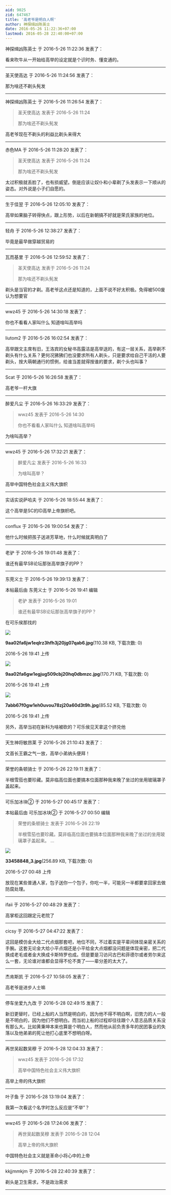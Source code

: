 ```yaml
---
aid: 9025
zid: 647467
title: '高老爷是明白人啊'
author: 神探缉凶陈英士
date: 2016-05-26 11:22:36+07:00
lastmod: 2016-05-28 22:40:00+07:00
---
```


神探缉凶陈英士 于 2016-5-26 11:22:36 发表了：

看来吹牛从一开始给高举的设定就是个识时务、懂变通的。

---------

圣天使高达 于 2016-5-26 11:24:56 发表了：

那为啥还不剃头髡发

---------

神探缉凶陈英士 于 2016-5-26 11:26:54 发表了：

> 圣天使高达 发表于 2016-5-26 11:24
> 
> 那为啥还不剃头髡发



高老爷现在不剃头的利益比剃头来得大

---------

赤色MA 于 2016-5-26 11:28:20 发表了：

> 圣天使高达 发表于 2016-5-26 11:24
> 
> 那为啥还不剃头髡发



太过积极就丢脸了，也有损威望。倒是应该让奴仆和小辈剃了头发表示一下顺从的姿态。对外说是小子们自愿的。

---------

生于佳翌 于 2016-5-26 12:05:10 发表了：

高举如果脑子转得快点，跟上形势，以后在新朝搞不好就是荣氏家族的地位。

---------

轻舟 于 2016-5-26 12:38:27 发表了：

毕竟是最早做穿越贸易的

---------

瓦而基里 于 2016-5-26 12:59:52 发表了：

> 圣天使高达 发表于 2016-5-26 11:24
> 
> 那为啥还不剃头髡发



剃头是当官的才剃。高老爷这点还是知道的，上面不说不好太积极。免得被500废认为想要官

---------

wwz45 于 2016-5-26 14:30:18 发表了：

你也不看看人家叫什么 知道啥叫高举吗

---------

liutom2 于 2016-5-26 16:02:54 发表了：

高举跟文主席有旧，王洛宾的女秘书高露洁是高举送的，有这一层关系，高举剃不剃头有什么关系？更何况狒狒们也没要求所有人剃头，只是要求给自己干活的人要剃头，按大萌朝通行的惯例，给谁当差就得按谁的要求，剃个头也叫事？

---------

Scat 于 2016-5-26 16:26:58 发表了：

高老爷一杆大旗

---------

醉爱凡尘 于 2016-5-26 16:33:29 发表了：

> wwz45 发表于 2016-5-26 14:30
> 
> 你也不看看人家叫什么 知道啥叫高举吗



为啥叫高举？

---------

wwz45 于 2016-5-26 17:32:21 发表了：

> 醉爱凡尘 发表于 2016-5-26 16:33
> 
> 为啥叫高举？



高举中国特色社会主义伟大旗帜

---------

实话实说萨哈夫 于 2016-5-26 18:55:44 发表了：

这个高举是SC的ID高举上帝旗帜吧。

---------

conflux 于 2016-5-26 19:00:54 发表了：

他什么时候把孩子送进芳草地，什么时候就真明白了

---------

老驴 于 2016-5-26 19:01:48 发表了：

谁还有最早SB论坛那张高举旗子的PP？

---------

东莞义士 于 2016-5-26 19:39:13 发表了：

本帖最后由 东莞义士 于 2016-5-26 19:41 编辑 


> 
> 老驴 发表于 2016-5-26 19:01
> 
> 谁还有最早SB论坛那张高举旗子的PP？



在可乐侯那找的

![](https://cdn.jsdelivr.net/gh/lzjluzijie/beichao@main/static/img/194101uuiztk1afo7v7gty.jpg)



**9aa02fa6jw1eqlrz3hfh3j20jg07qab6.jpg**(110.38 KB, 下载次数: 0)



2016-5-26 19:41 上传



![](https://cdn.jsdelivr.net/gh/lzjluzijie/beichao@main/static/img/194106hzz1e03b1zrr3r88.jpg)



**9aa02fa6gw1egjug509cbj20hq0dbmzc.jpg**(170.71 KB, 下载次数: 0)



2016-5-26 19:41 上传



![](https://cdn.jsdelivr.net/gh/lzjluzijie/beichao@main/static/img/194110a66e86343y35j5im.jpg)



**7abb67f0gw1eh0uvou78zj20a60d3t9h.jpg**(85.52 KB, 下载次数: 0)



2016-5-26 19:41 上传



另外，高举当初在新科为啥被砍的？可乐侯见天拿这个挤兑他

---------

天生神将敏昂莱 于 2016-5-26 21:10:43 发表了：

文首长王霸之气一放，高举小弟纳头便拜！

---------

荣誉的条顿骑士 于 2016-5-26 22:19:11 发表了：

半根雪茄也要珍藏。莫非临高位面也要搞本位面那种我来晚了坐过的坐用玻璃罩子盖起来。

---------

可乐加冰块② 于 2016-5-27 00:45:17 发表了：

本帖最后由 可乐加冰块② 于 2016-5-27 00:50 编辑 


> 
> 荣誉的条顿骑士 发表于 2016-5-26 22:19
> 
> 半根雪茄也要珍藏。莫非临高位面也要搞本位面那种我来晚了坐过的坐用玻璃罩子盖起来。 ...



![](https://cdn.jsdelivr.net/gh/lzjluzijie/beichao@main/static/img/004816wefkk4du3kkfyi4q.jpg)



**33458848\_3.jpg**(256.89 KB, 下载次数: 0)



2016-5-27 00:48 上传



放现在某些普通人家，包子送你一个包子，你吃一半，可能另一半都要拿回家去做防腐处理。

---------

ifaii 于 2016-5-27 00:48:29 发表了：

高掌柜这回跟定元老院了

---------

cicsy 于 2016-5-27 04:47:22 发表了：

这回是模仿金大给二代点烟那套吧，地位不同，不过着实是平辈间体现亲密关系的手腕。这套无论金大给小平点烟还是小平给金大点烟都没问题是体现亲密，把二代换成老毛或者金大换成卡斯特罗也成。但是要是习访问古巴和菲德尔或者劳尔来这么一套，无论谁对谁都会显得不伦不类了——辈分差的太大了。

---------

杰肯斯凯 于 2016-5-27 10:58:05 发表了：

高老爷是进步人士嘛

---------

停车坐爱九九改 于 2016-5-28 02:49:15 发表了：

新旧更替时，已经上船的人当然是明白的，因为他不得不明白啊，旧势力的人一般是不明白的，因为他们不想明白。而当初上船的过程却往往跟个人意志品质关系没有那么大。比如黄秉坤本来也算是个明白人，然而他从前负责多年的民团事业的失落以及他弟弟的死让他打心底里不想明白呀。

---------

再世吴起数吴穆 于 2016-5-28 12:04:33 发表了：

> wwz45 发表于 2016-5-26 17:32
> 
> 高举中国特色社会主义伟大旗帜



高举上帝的伟大旗帜

---------

叶子鱼 于 2016-5-28 13:19:04 发表了：

我第一次看这个名字时怎么反应是“不举”？

---------

wwz45 于 2016-5-28 17:24:06 发表了：

> 再世吴起数吴穆 发表于 2016-5-28 12:04
> 
> 高举上帝的伟大旗帜



中国特色社会主义就是革命小将心中的上帝

---------

kkjjmmkjm 于 2016-5-28 22:40:39 发表了：

剃头是卫生需求，不是政治需求

---------

